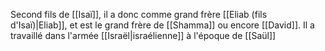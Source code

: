 Second fils de [[Isaï]], il a donc comme grand frère [[Eliab (fils d'Isaï)|Eliab]], et est le grand frère de [[Shamma]] ou encore [[David]].
Il a travaillé dans l'armée [[Israël|israélienne]] à l'époque de [[Saül]]